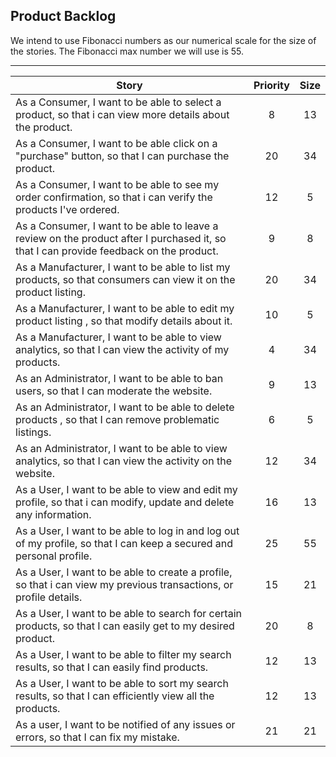 ## Product Backlog
We intend to use Fibonacci numbers as our numerical scale for the size of the stories. The Fibonacci max number we will use is 55.
____

| Story        | Priority           | Size  |
| ------------- |:-------------:| :-----:|
| As a Consumer, I want to be able to select a product, so that i can view more details about the product. | 8 | 13 |
| As a Consumer, I want to be able click on a "purchase" button, so that I can purchase the product. | 20 | 34 |
| As a Consumer, I want to be able to see my order confirmation, so that i can verify the products I've ordered. | 12 | 5 |
| As a Consumer, I want to be able to leave a review on the product after I purchased it, so that I can provide feedback on the product. | 9 | 8 |
| As a Manufacturer, I want to be able to list my products, so that consumers can view it on the product listing. | 20 | 34 |
| As a Manufacturer, I want to be able to edit my product listing , so that modify details about it. | 10 | 5 |
| As a Manufacturer, I want to be able to view analytics, so that I can view the activity of my products. | 4 | 34 |
| As an Administrator, I want to be able to ban users, so that I can moderate the website. | 9 | 13 |
| As an Administrator, I want to be able to delete products , so that I can remove problematic listings. | 6 | 5 |
| As an Administrator, I want to be able to view analytics, so that I can view the activity on the website. | 12 | 34 |
| As a User, I want to be able to view and edit my profile, so that i can modify, update and delete any information. | 16 | 13 |
| As a User, I want to be able to log in and log out of my profile, so that I can keep a secured and personal profile. | 25 | 55 |
| As a User, I want to be able to create a profile, so that i can view my previous transactions, or profile details. | 15 | 21 |
| As a User, I want to be able to search for certain products, so that I can easily get to my desired product. | 20 | 8 |
| As a User, I want to be able to filter my search results, so that I can easily find products. | 12 | 13 |
| As a User, I want to be able to sort my search results, so that I can efficiently view all the products. | 12 | 13 |
| As a user, I want to be notified of any issues or errors, so that I can fix my mistake. | 21 | 21 |

